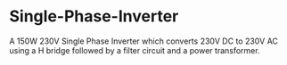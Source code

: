 # Single-Phase-Inverter
A 150W 230V Single Phase Inverter which converts 230V DC to 230V AC using a H bridge followed by a filter circuit and a power transformer.
